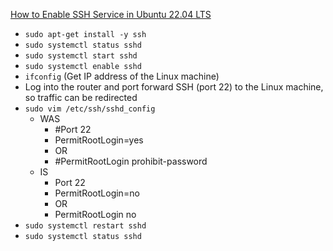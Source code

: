 [How to Enable SSH Service in Ubuntu 22.04 LTS](https://ubuntuhandbook.org/index.php/2022/04/enable-ssh-ubuntu-22-04)<br />

* `sudo apt-get install -y ssh`
* `sudo systemctl status sshd`
* `sudo systemctl start sshd`
* `sudo systemctl enable sshd`
* `ifconfig` (Get IP address of the Linux machine)
* Log into the router and port forward SSH (port 22) to the Linux machine, so traffic can be redirected
* `sudo vim /etc/ssh/sshd_config`
  * WAS
    * #Port 22
    * PermitRootLogin=yes
    * OR
    * #PermitRootLogin prohibit-password
  * IS
    * Port 22
    * PermitRootLogin=no
    * OR
    * PermitRootLogin no
* `sudo systemctl restart sshd`
* `sudo systemctl status sshd`
